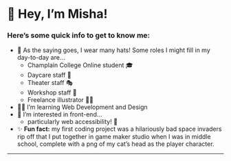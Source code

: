 # 👋 Hey, I’m Misha!
### Here’s some quick info to get to know me:

- 🤠 As the saying goes, I wear many hats! Some roles I might fill in my day-to-day are…
    - Champlain College Online student 🎓
    - Daycare staff 🧢
    - Theater staff 🎭
    - Workshop staff 👷
    - Freelance illustrator 👩‍🎨
- 👩‍💻 I’m learning Web Development and Design
- 👀 I’m interested in front-end…
    - particularly web accessibility! 💪
- ✨ **Fun fact:** my first coding project was a hilariously bad space invaders rip off that I put together in game maker studio when I was in middle school, complete with a png of my cat’s head as the player character.
---
